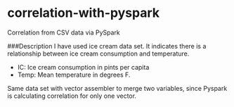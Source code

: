 # correlation-with-pyspark
Correlation from CSV data via PySpark

###Description
I have used ice cream data set. It indicates there is a relationship between ice cream consumption and temperature.

- IC: Ice cream consumption in pints per capita
- Temp: Mean temperature in degrees F.

Same data set with vector assembler to merge two  variables, since Pyspark is calculating correlation for only one vector.

